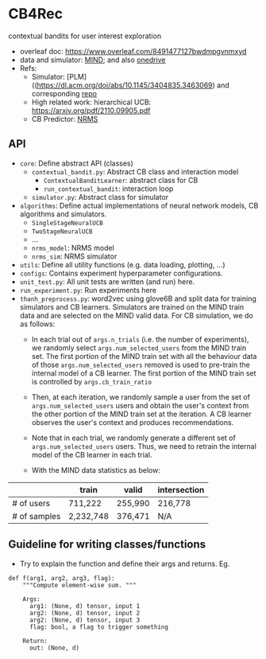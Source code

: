 # CB4Rec

contextual bandits for user interest exploration

- overleaf doc: https://www.overleaf.com/8491477127bwdmpgvnmxyd 
- data and simulator: [MIND](https://msnews.github.io/); and also [onedrive](https://microsoftapc-my.sharepoint.com/:f:/g/personal/v-mezhang_microsoft_com/EjPH1GwpA4NNn4xv2qhvgy8B-UveTuXVVbKH_WCdyt4A2g?e=YSHG2C)
- Refs:
  - Simulator: [PLM]((https://dl.acm.org/doi/abs/10.1145/3404835.3463069) and corresponding [repo](https://github.com/wuch15/PLM4NewsRec)
  - High related work: hierarchical UCB: https://arxiv.org/pdf/2110.09905.pdf 
  - CB Predictor: [NRMS](https://aclanthology.org/D19-1671/)



## API 

* `core`: Define abstract API (classes)  
  * `contextual_bandit.py`: Abstract CB class and interaction model  
    * `ContextualBanditLearner`: abstract class for CB 
    * `run_contextual_bandit`: interaction loop 
  * `simulator.py`: Abstract class for simulator 
* `algorithms`: Define actual implementations of neural network models, CB algorithms and simulators.  
  * `SingleStageNeuralUCB`
  * `TwoStageNeuralUCB`
  * ... 
  * `nrms_model`: NRMS model 
  * `nrms_sim`: NRMS simulator
* `utils`: Define all utility functions (e.g. data loading, plotting, ...)  
* `configs`: Contains experiment hyperparameter configurations. 
* `unit_test.py`: All unit tests are written (and run) here. 
* `run_experiment.py`: Run experiments here   
* `thanh_preprocess.py`: word2vec using glove6B and split data for training simulators and CB learners. Simulators are trained on the MIND train data and are selected on the MIND valid data. For CB simulation, we do as follows: 
    * In each trial out of `args.n_trials` (i.e. the number of experiments), we randomly select `args.num_selected_users` from the MIND train set. The first portion of the MIND train set with all the behaviour data of those `args.num_selected_users` removed is used to pre-train the internal model of a CB learner. The first portion of the MIND train set is controlled by `args.cb_train_ratio`
    * Then, at each iteration, we randomly sample a user from the set of `args.num_selected_users` users and obtain the user's context from the other portion of the MIND train set at the iteration. A CB learner observes the user's context and produces recommendations. 
    * Note that in each trial, we randomly generate a different set of `args.num_selected_users` users. Thus, we need to retrain the internal model of the CB learner in each trial. 

    * With the MIND data statistics as below: 

|             | train       | valid   | intersection | 
| ----------- | ----------- |---------|--------------|
| # of users  | 711,222     |  255,990|216,778       |
| # of samples| 2,232,748   |  376,471|N/A           |

## Guideline for writing classes/functions 
* Try to explain the function and define their args and returns. Eg. 
```
def f(arg1, arg2, arg3, flag):
    """Compute element-wise sum. """

    Args:
      arg1: (None, d) tensor, input 1 
      arg2: (None, d) tensor, input 2
      arg2: (None, d) tensor, input 3
      flag: bool, a flag to trigger something 

    Return:
      out: (None, d) 
```
